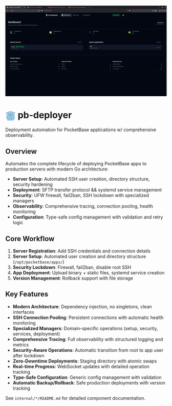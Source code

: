 ![pb-deployer banner](frontend/static/deployer.png)

# <img src="frontend/static/favicon.svg" width="32" height="32" style="vertical-align: middle;"> pb-deployer

Deployment automation for PocketBase applications w/ comprehensive observability.

## Overview

Automates the complete lifecycle of deploying PocketBase apps to production servers with modern Go architecture:
- **Server Setup**: Automated SSH user creation, directory structure, security hardening
- **Deployment**: SFTP transfer protocol && systemd service management
- **Security**: UFW firewall, fail2ban, SSH lockdown with specialized managers
- **Observability**: Comprehensive tracing, connection pooling, health monitoring
- **Configuration**: Type-safe config management with validation and retry logic

## Core Workflow

1. **Server Registration**: Add SSH credentials and connection details
2. **Server Setup**: Automated user creation and directory structure (`/opt/pocketbase/apps/`)
3. **Security Lockdown**: Firewall, fail2ban, disable root SSH
4. **App Deployment**: Upload binary + static files, systemd service creation
5. **Version Management**: Rollback support with file storage

## Key Features

- **Modern Architecture**: Dependency injection, no singletons, clean interfaces
- **SSH Connection Pooling**: Persistent connections with automatic health monitoring
- **Specialized Managers**: Domain-specific operations (setup, security, services, deployment)
- **Comprehensive Tracing**: Full observability with structured logging and metrics
- **Security-Aware Operations**: Automatic transition from root to app user after lockdown
- **Zero-Downtime Deployments**: Staging directory with atomic swaps
- **Real-time Progress**: WebSocket updates with detailed operation tracking
- **Type-Safe Configuration**: Generic config management with validation
- **Automatic Backup/Rollback**: Safe production deployments with version tracking

See `internal/*/README.md` for detailed component documentation.
